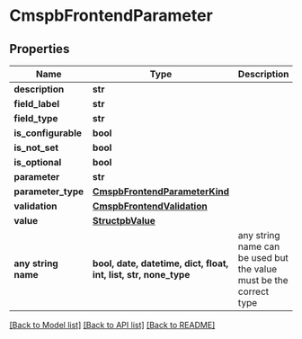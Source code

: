 # CmspbFrontendParameter


## Properties
Name | Type | Description | Notes
------------ | ------------- | ------------- | -------------
**description** | **str** |  | [optional] 
**field_label** | **str** |  | [optional] 
**field_type** | **str** |  | [optional] 
**is_configurable** | **bool** |  | [optional] 
**is_not_set** | **bool** |  | [optional] 
**is_optional** | **bool** |  | [optional] 
**parameter** | **str** |  | [optional] 
**parameter_type** | [**CmspbFrontendParameterKind**](CmspbFrontendParameterKind.md) |  | [optional] 
**validation** | [**CmspbFrontendValidation**](CmspbFrontendValidation.md) |  | [optional] 
**value** | [**StructpbValue**](StructpbValue.md) |  | [optional] 
**any string name** | **bool, date, datetime, dict, float, int, list, str, none_type** | any string name can be used but the value must be the correct type | [optional]

[[Back to Model list]](../README.md#documentation-for-models) [[Back to API list]](../README.md#documentation-for-api-endpoints) [[Back to README]](../README.md)


